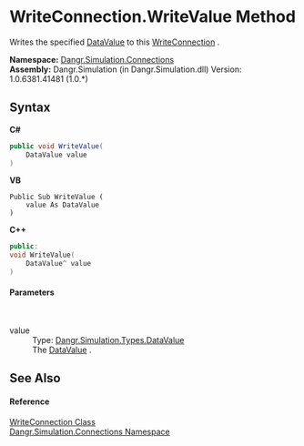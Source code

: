 # WriteConnection.WriteValue Method 
 

Writes the specified <a href="T_Dangr_Simulation_Types_DataValue">DataValue</a> to this <a href="T_Dangr_Simulation_Connections_WriteConnection">WriteConnection</a> .

**Namespace:**&nbsp;<a href="N_Dangr_Simulation_Connections">Dangr.Simulation.Connections</a><br />**Assembly:**&nbsp;Dangr.Simulation (in Dangr.Simulation.dll) Version: 1.0.6381.41481 (1.0.*)

## Syntax

**C#**<br />
``` C#
public void WriteValue(
	DataValue value
)
```

**VB**<br />
``` VB
Public Sub WriteValue ( 
	value As DataValue
)
```

**C++**<br />
``` C++
public:
void WriteValue(
	DataValue^ value
)
```


#### Parameters
&nbsp;<dl><dt>value</dt><dd>Type: <a href="T_Dangr_Simulation_Types_DataValue">Dangr.Simulation.Types.DataValue</a><br />The <a href="T_Dangr_Simulation_Types_DataValue">DataValue</a> .</dd></dl>

## See Also


#### Reference
<a href="T_Dangr_Simulation_Connections_WriteConnection">WriteConnection Class</a><br /><a href="N_Dangr_Simulation_Connections">Dangr.Simulation.Connections Namespace</a><br />